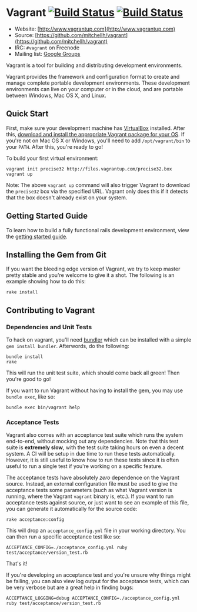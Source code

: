 # Vagrant [![Build Status](https://travis-ci.org/mitchellh/vagrant.png?branch=master "Master branch")](https://travis-ci.org/mitchellh/vagrant) [![Build Status](https://travis-ci.org/mitchellh/vagrant.png?branch=1-0-stable "1-0-stable branch")](https://travis-ci.org/mitchellh/vagrant)

* Website: [http://www.vagrantup.com](http://www.vagrantup.com)
* Source: [https://github.com/mitchellh/vagrant](https://github.com/mitchellh/vagrant)
* IRC: `#vagrant` on Freenode
* Mailing list: [Google Groups](http://groups.google.com/group/vagrant-up)

Vagrant is a tool for building and distributing development environments.

Vagrant provides the framework and configuration format to create and
manage complete portable development environments. These development
environments can live on your computer or in the cloud, and are portable
between Windows, Mac OS X, and Linux.

## Quick Start

First, make sure your development machine has [VirtualBox](http://www.virtualbox.org)
installed. After this, [download and install the appropriate Vagrant package for your OS](http://downloads.vagrantup.com). If you're not on Mac OS X or Windows, you'll need
to add `/opt/vagrant/bin` to your `PATH`. After this, you're ready to go!

To build your first virtual environment:

    vagrant init precise32 http://files.vagrantup.com/precise32.box
    vagrant up

Note: The above `vagrant up` command will also trigger Vagrant to download the
`precise32` box via the specified URL. Vagrant only does this if it detects that
the box doesn't already exist on your system.

## Getting Started Guide

To learn how to build a fully functional rails development environment, view the
[getting started guide](http://vagrantup.com/v1/docs/getting-started/index.html).

## Installing the Gem from Git

If you want the bleeding edge version of Vagrant, we try to keep master pretty stable
and you're welcome to give it a shot. The following is an example showing how to do this:

    rake install

## Contributing to Vagrant

### Dependencies and Unit Tests

To hack on vagrant, you'll need [bundler](http://github.com/carlhuda/bundler) which can
be installed with a simple `gem install bundler`. Afterwords, do the following:

    bundle install
    rake

This will run the unit test suite, which should come back all green! Then you're good to go!

If you want to run Vagrant without having to install the gem, you may use `bundle exec`,
like so:

    bundle exec bin/vagrant help

### Acceptance Tests

Vagrant also comes with an acceptance test suite which runs the system
end-to-end, without mocking out any dependencies. Note that this test
suite is **extremely slow**, with the test suite taking hours on even
a decent system. A CI will be setup in due time to run these tests
automatically. However, it is still useful to know how to run these
tests since it is often useful to run a single test if you're working
on a specific feature.

The acceptance tests have absolutely _zero_ dependence on the Vagrant
source. Instead, an external configuration file must be used to give
the acceptance tests some parameters (such as what Vagrant version is
running, where the Vagrant `vagrant` binary is, etc.). If you want to
run acceptance tests against source, or just want to see an example of
this file, you can generate it automatically for the source code:

    rake acceptance:config

This will drop an `acceptance_config.yml` file in your working directory.
You can then run a specific acceptance test like so:

    ACCEPTANCE_CONFIG=./acceptance_config.yml ruby test/acceptance/version_test.rb

That's it!

If you're developing an acceptance test and you're unsure why things
might be failing, you can also view log output for the acceptance tests,
which can be very verbose but are a great help in finding bugs:

    ACCEPTANCE_LOGGING=debug ACCEPTANCE_CONFIG=./acceptance_config.yml ruby test/acceptance/version_test.rb

